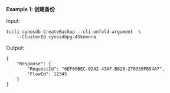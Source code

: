 **Example 1: 创建备份**



Input: 

```
tccli cynosdb CreateBackup --cli-unfold-argument  \
    --ClusterId cynosdbpg-45knmnra
```

Output: 
```
{
    "Response": {
        "RequestId": "6EF60BEC-0242-43AF-BB20-270359FB54A7",
        "FlowId": 12345
    }
}
```

